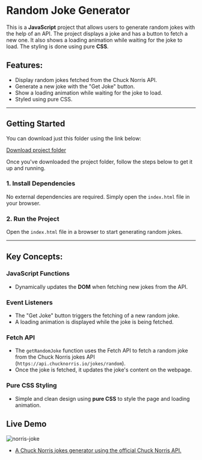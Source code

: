# Random Joke Generator

This is a **JavaScript** project that allows users to generate random jokes with the help of an API. The project displays a joke and has a button to fetch a new one. It also shows a loading animation while waiting for the joke to load. The styling is done using pure **CSS**.

## Features:
- Display random jokes fetched from the Chuck Norris API.
- Generate a new joke with the "Get Joke" button.
- Show a loading animation while waiting for the joke to load.
- Styled using pure CSS.

---

## Getting Started

You can download just this folder using the link below:

[Download project folder](https://downgit.github.io/#/home?url=https://github.com/armandomzn/javascript-components/tree/main/norris_jokes)

Once you've downloaded the project folder, follow the steps below to get it up and running.

### 1. Install Dependencies
No external dependencies are required. Simply open the `index.html` file in your browser.

### 2. Run the Project
Open the `index.html` file in a browser to start generating random jokes.

---

## Key Concepts:

### JavaScript Functions
- Dynamically updates the **DOM** when fetching new jokes from the API.

### Event Listeners
- The "Get Joke" button triggers the fetching of a new random joke.
- A loading animation is displayed while the joke is being fetched.

### Fetch API
- The `getRandomJoke` function uses the Fetch API to fetch a random joke from the Chuck Norris jokes API (`https://api.chucknorris.io/jokes/random`).
- Once the joke is fetched, it updates the joke's content on the webpage.

### Pure CSS Styling
- Simple and clean design using **pure CSS** to style the page and loading animation.

## Live Demo
![norris-joke](https://github.com/user-attachments/assets/b17a54c1-8c06-46f8-bd75-d2348c81718f)
- [A Chuck Norris jokes generator using the official Chuck Norris API.](https://starlit-melomakarona-6ce20c.netlify.app/)

